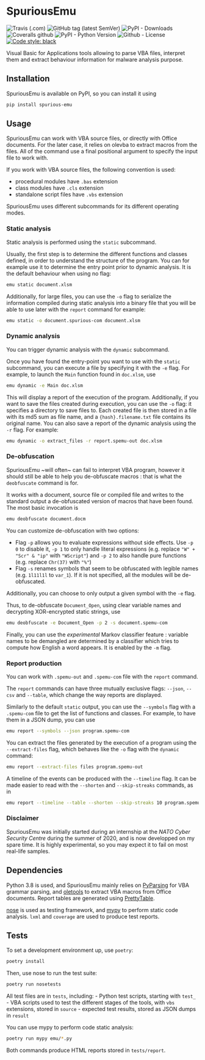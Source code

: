 # SpuriousEmu

![Travis (.com)](https://img.shields.io/travis/com/ldbo/SpuriousEmu)
![GitHub tag (latest SemVer)](https://img.shields.io/github/v/tag/ldbo/SpuriousEmu)
![PyPI - Downloads](https://img.shields.io/pypi/v/spurious-emu)
![Coveralls github](https://img.shields.io/coveralls/github/ldbo/SpuriousEmu)
![PyPI - Python Version](https://img.shields.io/pypi/pyversions/spurious-emu)
![Github - License](https://img.shields.io/github/license/ldbo/SpuriousEmu)
[![Code style: black](https://img.shields.io/badge/code%20style-black-000000.svg)](https://github.com/psf/black)

Visual Basic for Applications tools allowing to parse VBA files, interpret them and extract behaviour information for malware analysis purpose.

## Installation

SpuriousEmu is available on PyPI, so you can install it using

```bash
pip install spurious-emu
```

## Usage

SpuriousEmu can work with VBA source files, or directly with Office documents. For the later case, it relies on olevba to extract macros from the files. All of the command use a final positional argument to specify the input file to work with.

If you work with VBA source files, the following convention is used:
 - procedural modules have `.bas` extension
 - class modules have `.cls` extension
 - standalone script files have `.vbs` extension

SpuriousEmu uses different subcommands for its different operating modes.

### Static analysis

Static analysis is performed using the `static` subcommand.

Usually, the first step is to determine the different functions and classes defined, in order to understand the structure of the program. You can for example use it to determine the entry point prior to dynamic analysis. It is the default behaviour when using no flag:

```bash
emu static document.xlsm
```

Additionally, for large files, you can use the `-o` flag to serialize the information compiled during static analysis into a binary file that you will be able to use later with the `report` command for example:

```bash
emu static -o document.spurious-com document.xlsm
```

### Dynamic analysis

You can trigger dynamic analysis with the `dynamic` subcommand.

Once you have found the entry-point you want to use with the `static` subcommand, you can execute a file by specifying it with the `-e` flag. For example, to launch the `Main` function found in `doc.xlsm`, use

```bash
emu dynamic -e Main doc.xlsm
```

This will display a report of the execution of the program. Additionally, if you want to save the files created during execution, you can use the `-o` flag: it specifies a directory to save files to. Each created file is then stored in a file with its md5 sum as file name, and a `{hash}.filename.txt` file contains its original name. You can also save a report of the dynamic analysis using the `-r` flag. For example:

```bash
emu dynamic -o extract_files -r report.spemu-out doc.xlsm
```

### De-obfuscation

SpuriousEmu ~will often~ can fail to interpret VBA program, however it should still be able to help you de-obfuscate macros : that is what the `deobfuscate` command is for.

It works with a document, source file or compiled file and writes to the standard output a de-obfuscated version of macros that have been found. The most basic invocation is

```bash
emu deobfuscate document.docm
```

You can customize de-obfuscation with two options:
 - Flag `-p` allows you to evaluate expressions without side effects. Use `-p 0` to disable it, `-p 1` to only handle literal expressions (e.g. replace `"W" + "Scr" & "ip"` with `"WScript"`) and `-p 2` to also handle pure functions (e.g. replace `Chr(37)` with `"%"`)
 - Flag `-s` renames symbols that seem to be obfuscated with legible names (e.g. `1l11l1l` to `var_1`). If it is not specified, all the modules will be de-obfuscated.

Additionally, you can choose to only output a given symbol with the `-e` flag.

Thus, to de-obfuscate `Document_Open`, using clear variable names and decrypting XOR-encrypted static strings, use

```bash
emu deobfuscate -e Document_Open -p 2 -s document.spemu-com
```

Finally, you can use the *experimental* Markov classifier feature : variable names to be demangled are determined by a classifier which tries to compute how English a word appears. It is enabled by the `-m` flag.

### Report production

You can work with `.spemu-out` and `.spemu-com` file with the `report` command.

The `report` commands can have three mutually exclusive flags: `--json`, `--csv` and `--table`, which change the way reports are displayed.

Similarly to the default `static` output, you can use the `--symbols` flag with a `.spemu-com` file to get the list of functions and classes. For example, to have them in a JSON dump, you can use

```bash
emu report --symbols --json program.spemu-com
```

You can extract the files generated by the execution of a program using the `--extract-files` flag, which behaves like the `-o` flag with the `dynamic` command:

```bash
emu report --extract-files files program.spemu-out
```

A timeline of the events can be produced with the `--timeline` flag. It can be made easier to read with the `--shorten` and `--skip-streaks` commands, as in

```bash
emu report --timeline --table --shorten --skip-streaks 10 program.spemu-out
```

### Disclaimer

SpuriousEmu was initially started during an internship at the *NATO Cyber Security Centre* during the summer of 2020, and is now developped on my spare time. It is highly experimental, so you may expect it to fail on most real-life samples. 

## Dependencies

Python 3.8 is used, and SpuriousEmu mainly relies on [PyParsing](https://github.com/pyparsing/pyparsing) for VBA grammar parsing, and [oletools](http://www.decalage.info/python/oletools) to extract VBA macros from Office documents. Report tables are generated using [PrettyTable](https://github.com/jazzband/prettytable).

[nose](https://nose.readthedocs.io/en/latest/man.html) is used as testing framework, and [mypy](http://mypy-lang.org/) to perform static code analysis. `lxml` and `coverage` are used to produce test reports.

## Tests

To set a development environment up, use `poetry`:

```bash
poetry install
```

Then, use nose to run the test suite:

```bash
poetry run nosetests
```

All test files are in `tests`, including:
    - Python test scripts, starting with `test_`
    - VBA scripts used to test the different stages of the tools, with `vbs` extensions, stored in `source`
    - expected test results, stored as JSON dumps in `result`


You can use mypy to perform code static analysis:

```bash
poetry run mypy emu/*.py
```

Both commands produce HTML reports stored in `tests/report`.
